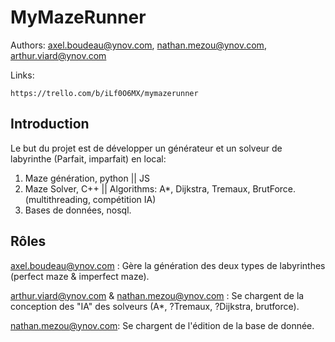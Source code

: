 # MyMazeRunner

Authors: axel.boudeau@ynov.com, nathan.mezou@ynov.com, arthur.viard@ynov.com

Links:

`https://trello.com/b/iLf0O6MX/mymazerunner`

## Introduction

Le but du projet est de développer un générateur et un solveur de labyrinthe (Parfait, imparfait) en local:

 1. Maze génération, python || JS
 2. Maze Solver, C++ || Algorithms: A*, Dijkstra, Tremaux, BrutForce. (multithreading, compétition IA)
 4. Bases de données, nosql.

## Rôles

axel.boudeau@ynov.com : Gère la génération des deux types de labyrinthes (perfect maze & imperfect maze).

arthur.viard@ynov.com & nathan.mezou@ynov.com : Se chargent de la conception des "IA" des solveurs (A*, ?Tremaux, ?Dijkstra, brutforce).

nathan.mezou@ynov.com: Se chargent de l'édition de la base de donnée.
